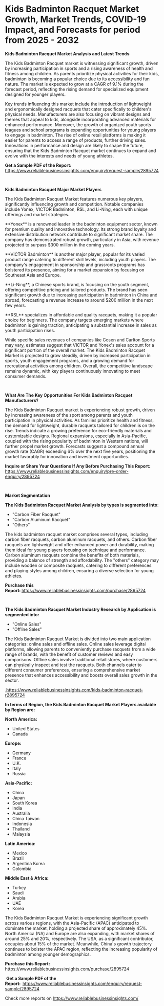 <p><h1>Kids Badminton Racquet Market Growth, Market Trends, COVID-19 Impact, and Forecasts for period from 2025 - 2032</h1></p><p><strong>Kids Badminton Racquet Market Analysis and Latest Trends</strong></p>
<p><p>The Kids Badminton Racquet market is witnessing significant growth, driven by increasing participation in sports and a rising awareness of health and fitness among children. As parents prioritize physical activities for their kids, badminton is becoming a popular choice due to its accessibility and fun nature. The market is expected to grow at a CAGR of 9.1% during the forecast period, reflecting the rising demand for specialized equipment designed for younger players. </p><p>Key trends influencing this market include the introduction of lightweight and ergonomically designed racquets that cater specifically to children's physical needs. Manufacturers are also focusing on vibrant designs and themes that appeal to kids, alongside incorporating advanced materials for enhanced performance. Moreover, the growth of organized youth sports leagues and school programs is expanding opportunities for young players to engage in badminton. The rise of online retail platforms is making it easier for parents to access a range of products, further driving sales. Innovations in performance and design are likely to shape the future, ensuring that the Kids Badminton Racquet market continues to expand and evolve with the interests and needs of young athletes.</p></p>
<p><strong>Get a Sample PDF of the Report:&nbsp;</strong> <a href="https://www.reliablebusinessinsights.com/enquiry/request-sample/2895724?utm_campaign=3051&utm_medium=2&utm_source=Github&utm_content=ia&utm_term=15032025&utm_id=kids-badminton-racquet">https://www.reliablebusinessinsights.com/enquiry/request-sample/2895724</a></p>
<p>&nbsp;</p>
<p><strong>Kids Badminton Racquet Major Market Players</strong></p>
<p><p>The Kids Badminton Racquet Market features numerous key players, significantly influencing growth and competition. Notable companies include Yonex, VICTOR Badminton, RSL, and Li-Ning, each with unique offerings and market strategies.</p><p>**Yonex** is a renowned leader in the badminton equipment sector, known for premium quality and innovative technology. Its strong brand loyalty and extensive distribution network contribute to significant market share. The company has demonstrated robust growth, particularly in Asia, with revenue projected to surpass $300 million in the coming years.</p><p>**VICTOR Badminton** is another major player, popular for its varied product range catering to different skill levels, including youth players. The company's engagement in sponsorship and grassroots programs has bolstered its presence, aiming for a market expansion by focusing on Southeast Asia and Europe.</p><p>**Li-Ning**, a Chinese sports brand, is focusing on the youth segment, offering competitive pricing and tailored products. The brand has seen significant growth due to increasing participation in badminton in China and abroad, forecasting a revenue increase to around $200 million in the next few years.</p><p>**RSL** specializes in affordable and quality racquets, making it a popular choice for beginners. The company targets emerging markets where badminton is gaining traction, anticipating a substantial increase in sales as youth participation rises.</p><p>While specific sales revenues of companies like Gosen and Carlton Sports may vary, estimates suggest that VICTOR and Yonex's sales account for a significant portion of the overall market. The Kids Badminton Racquet Market is projected to grow steadily, driven by increased participation in sports, youth engagement programs, and a growing demand for recreational activities among children. Overall, the competitive landscape remains dynamic, with key players continuously innovating to meet consumer demands.</p></p>
<p>&nbsp;</p>
<p><strong>What Are The Key Opportunities For Kids Badminton Racquet Manufacturers?</strong></p>
<p><p>The Kids Badminton Racquet market is experiencing robust growth, driven by increasing awareness of the sport among parents and youth participation in physical activities. As families prioritize health and fitness, the demand for lightweight, durable racquets tailored for children is on the rise. Trends indicate a growing preference for eco-friendly materials and customizable designs. Regional expansions, especially in Asia-Pacific, coupled with the rising popularity of badminton in Western nations, will further propel market growth. Forecasts suggest a compound annual growth rate (CAGR) exceeding 6% over the next five years, positioning the market favorably for innovation and investment opportunities.</p></p>
<p><strong>Inquire or Share Your Questions If Any Before Purchasing This Report:</strong> <a href="https://www.reliablebusinessinsights.com/enquiry/pre-order-enquiry/2895724?utm_campaign=3051&utm_medium=2&utm_source=Github&utm_content=ia&utm_term=15032025&utm_id=kids-badminton-racquet">https://www.reliablebusinessinsights.com/enquiry/pre-order-enquiry/2895724</a></p>
<p>&nbsp;</p>
<p><strong>Market Segmentation</strong></p>
<p><strong>The Kids Badminton Racquet Market Analysis by types is segmented into:</strong></p>
<p><ul><li>"Carbon Fiber Racquet"</li><li>"Carbon Aluminum Racquet"</li><li>"Others"</li></ul></p>
<p><p>The kids badminton racquet market comprises several types, including carbon fiber racquets, carbon aluminum racquets, and others. Carbon fiber racquets are lightweight and offer enhanced power and durability, making them ideal for young players focusing on technique and performance. Carbon aluminum racquets combine the benefits of both materials, providing a balance of strength and affordability. The "others" category may include wooden or composite racquets, catering to different preferences and playing styles among children, ensuring a diverse selection for young athletes.</p></p>
<p><strong>Purchase this Report:&nbsp;</strong><a href="https://www.reliablebusinessinsights.com/purchase/2895724?utm_campaign=3051&utm_medium=2&utm_source=Github&utm_content=ia&utm_term=15032025&utm_id=kids-badminton-racquet">https://www.reliablebusinessinsights.com/purchase/2895724</a></p>
<p>&nbsp;</p>
<p><strong>The Kids Badminton Racquet Market Industry Research by Application is segmented into:</strong></p>
<p><ul><li>"Online Sales"</li><li>"Offline Sales"</li></ul></p>
<p><p>The Kids Badminton Racquet Market is divided into two main application categories: online sales and offline sales. Online sales leverage digital platforms, allowing parents to conveniently purchase racquets from a wide range of brands, with the benefit of customer reviews and easy comparisons. Offline sales involve traditional retail stores, where customers can physically inspect and test the racquets. Both channels cater to different consumer preferences, ensuring a comprehensive market presence that enhances accessibility and boosts overall sales growth in the sector.</p></p>
<p><a href="https://www.reliablebusinessinsights.com/kids-badminton-racquet-r2895724?utm_campaign=3051&utm_medium=2&utm_source=Github&utm_content=ia&utm_term=15032025&utm_id=kids-badminton-racquet">&nbsp;https://www.reliablebusinessinsights.com/kids-badminton-racquet-r2895724</a></p>
<p><strong>In terms of Region, the Kids Badminton Racquet Market Players available by Region are:</strong></p>
<p>
    <p> <strong> North America: </strong>
        <ul>
            <li>United States</li>
            <li>Canada</li>
        </ul>
        </p> 
    <p> <strong> Europe: </strong>
        <ul>
            <li>Germany</li>
            <li>France</li>
            <li>U.K.</li>
            <li>Italy</li>
            <li>Russia</li>
        </ul>
        </p> 
    <p> <strong> Asia-Pacific: </strong>
        <ul>
            <li>China</li>
            <li>Japan</li>
            <li>South Korea</li>
            <li>India</li>
            <li>Australia</li>
            <li>China Taiwan</li>
            <li>Indonesia</li>
            <li>Thailand</li>
            <li>Malaysia</li>
        </ul>
        </p> 
    <p> <strong> Latin America: </strong>
        <ul>
            <li>Mexico</li>
            <li>Brazil</li>
            <li>Argentina Korea</li>
            <li>Colombia</li>
        </ul>
        </p> 
    <p> <strong> Middle East & Africa: </strong>
        <ul>
            <li>Turkey</li>
            <li>Saudi</li>
            <li>Arabia</li>
            <li>UAE</li>
            <li>Korea</li>
        </ul>
    </p>
    </p>
<p><p>The Kids Badminton Racquet Market is experiencing significant growth across various regions, with the Asia-Pacific (APAC) anticipated to dominate the market, holding a projected share of approximately 45%. North America (NA) and Europe are also expanding, with market shares of around 25% and 20%, respectively. The USA, as a significant contributor, occupies about 15% of the market. Meanwhile, China's growth trajectory continues to bolster the APAC region, reflecting the increasing popularity of badminton among younger demographics.</p></p>
<p><strong>Purchase this Report: </strong><a href="https://www.reliablebusinessinsights.com/purchase/2895724?utm_campaign=3051&utm_medium=2&utm_source=Github&utm_content=ia&utm_term=15032025&utm_id=kids-badminton-racquet">https://www.reliablebusinessinsights.com/purchase/2895724</a></p>
<p>&nbsp;<strong>Get a Sample PDF of the Report:&nbsp;&nbsp;</strong><a href="https://www.reliablebusinessinsights.com/enquiry/request-sample/2895724?utm_campaign=3051&utm_medium=2&utm_source=Github&utm_content=ia&utm_term=15032025&utm_id=kids-badminton-racquet">https://www.reliablebusinessinsights.com/enquiry/request-sample/2895724</a></p>
<p><strong></strong></p>
<p>Check more reports on <a href="https://www.reliablebusinessinsights.com/?utm_campaign=3051&utm_medium=2&utm_source=Github&utm_content=ia&utm_term=15032025&utm_id=kids-badminton-racquet">https://www.reliablebusinessinsights.com/</a></p>